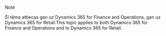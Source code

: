 > [!NOTE]
> <span data-ttu-id="1f402-101">Šī tēma attiecas gan uz Dynamics 365 for Finance and Operations, gan uz Dynamics 365 for Retail.</span><span class="sxs-lookup"><span data-stu-id="1f402-101">This topic applies to both Dynamics 365 for Finance and Operations and to Dynamics 365 for Retail.</span></span> 